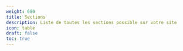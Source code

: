 ```yaml
---
weight: 680
title: Sections
description: Liste de toutes les sections possible sur votre site
icon: table
draft: false
toc: true
---
```


